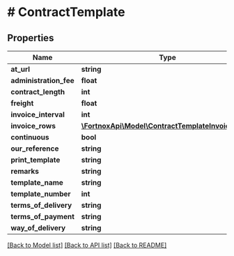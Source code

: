 # # ContractTemplate

## Properties

Name | Type | Description | Notes
------------ | ------------- | ------------- | -------------
**at_url** | **string** |  | [optional]
**administration_fee** | **float** |  | [optional]
**contract_length** | **int** |  | [optional]
**freight** | **float** |  | [optional]
**invoice_interval** | **int** |  | [optional]
**invoice_rows** | [**\FortnoxApi\Model\ContractTemplateInvoiceRow[]**](ContractTemplateInvoiceRow.md) |  | [optional]
**continuous** | **bool** |  | [optional]
**our_reference** | **string** |  | [optional]
**print_template** | **string** |  | [optional]
**remarks** | **string** |  | [optional]
**template_name** | **string** |  |
**template_number** | **int** |  | [optional]
**terms_of_delivery** | **string** |  | [optional]
**terms_of_payment** | **string** |  | [optional]
**way_of_delivery** | **string** |  | [optional]

[[Back to Model list]](../../README.md#models) [[Back to API list]](../../README.md#endpoints) [[Back to README]](../../README.md)
